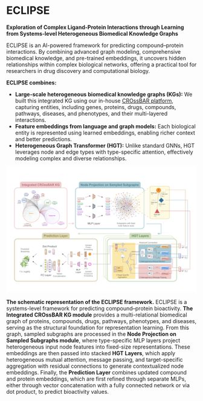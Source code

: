 # ECLIPSE
**Exploration of Complex Ligand-Protein Interactions through Learning from Systems-level Heterogeneous Biomedical Knowledge Graphs**

ECLIPSE is an AI-powered framework for predicting compound–protein interactions. By combining advanced graph modeling, comprehensive biomedical knowledge, and pre-trained embeddings, it uncovers hidden relationships within complex biological networks, offering a practical tool for researchers in drug discovery and computational biology.

**ECLIPSE combines:**
- **Large-scale heterogeneous biomedical knowledge graphs (KGs):** We built this integrated KG using our in-house [CROssBAR platform](https://crossbar.kansil.org/about.php), capturing entities, including genes, proteins, drugs, compounds, pathways, diseases, and phenotypes, and their multi-layered interactions.  
- **Feature embeddings from language and graph models:** Each biological entity is represented using learned embeddings, enabling richer context and better predictions.  
- **Heterogeneous Graph Transformer (HGT):** Unlike standard GNNs, HGT leverages node and edge types with type-specific attention, effectively modeling complex and diverse relationships.

<p align="center">
  <img src="workflow.png" alt="The schematic representation of the ECLIPSE framework" width="600"/>
</p>

**The schematic representation of the ECLIPSE framework.** ECLIPSE is a systems-level framework for predicting compound–protein bioactivity. **The Integrated CROssBAR KG module** provides a multi-relational biomedical graph of proteins, compounds, drugs, pathways, phenotypes, and diseases, serving as the structural foundation for representation learning. From this graph, sampled subgraphs are processed in the **Node Projection on Sampled Subgraphs module**, where type-specific MLP layers project heterogeneous input node features into fixed-size representations. These embeddings are then passed into stacked **HGT Layers**, which apply heterogeneous mutual attention, message passing, and target-specific aggregation with residual connections to generate contextualized node embeddings. Finally, the **Prediction Layer** combines updated compound and protein embeddings, which are first refined through separate MLPs, either through vector concatenation with a fully connected network or via dot product, to predict bioactivity values.






